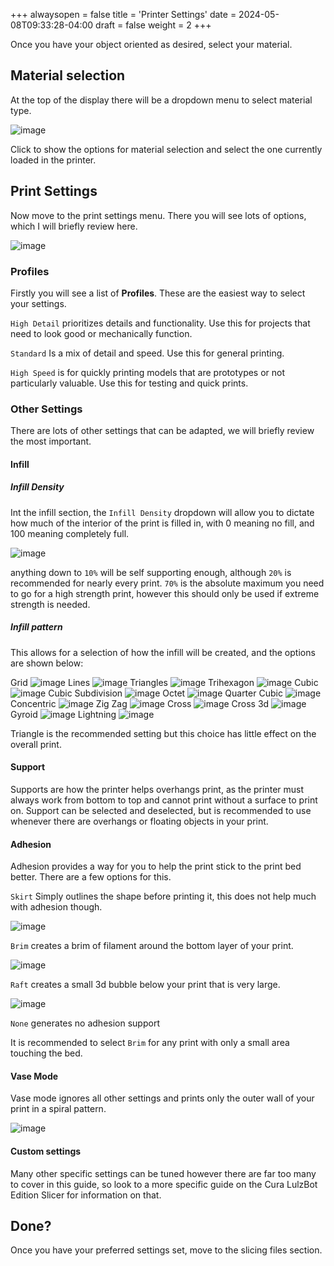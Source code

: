 +++
alwaysopen = false
title = 'Printer Settings'
date = 2024-05-08T09:33:28-04:00
draft = false
weight = 2
+++

Once you have your object oriented as desired, select your material.

## Material selection

At the top of the display there will be a dropdown menu to select material type.

![image](/images/169.png) 

Click to show the options for material selection and select the one currently loaded in the printer.

## Print Settings

Now move to the print settings menu. There you will see lots of options, which I will briefly review here.

![image](/images/170.png)

### Profiles

Firstly you will see a list of **Profiles**. These are the easiest way to select your settings.

`High Detail` prioritizes details and functionality. Use this for projects that need to look good or mechanically function.

`Standard` Is a mix of detail and speed. Use this for general printing.

`High Speed` is for quickly printing models that are prototypes or not particularly valuable. Use this for testing and quick prints.

### Other Settings

There are lots of other settings that can be adapted, we will briefly review the most important.

#### Infill

##### Infill Density

Int the infill section, the `Infill Density` dropdown will allow you to dictate how much of the interior of the print is filled in, with 0 meaning no fill, and 100 meaning completely full.

![image](/images/135.png)

anything down to `10%` will be self supporting enough, although `20%` is recommended for nearly every print. `70%` is the absolute maximum you need to go for a high strength print, however this should only be used if extreme strength is needed.

##### Infill pattern

This allows for a selection of how the infill will be created, and the options are shown below:



Grid
![image](/images/136.1.PNG)
Lines
![image](/images/136.2.PNG)
Triangles
![image](/images/136.3.PNG)
Trihexagon
![image](/images/136.4.PNG)
Cubic
![image](/images/136.5.PNG)
Cubic Subdivision
![image](/images/136.6.PNG)
Octet
![image](/images/136.7.PNG)
Quarter Cubic
![image](/images/136.8.PNG)
Concentric
![image](/images/136.9.PNG)
Zig Zag
![image](/images/136.10.PNG)
Cross
![image](/images/136.11.PNG)
Cross 3d
![image](/images/136.12.PNG)
Gyroid
![image](/images/136.13.PNG)
Lightning
![image](/images/136.14.PNG)

Triangle is the recommended setting but this choice has little effect on the overall print.

#### Support 

Supports are how the printer helps overhangs print, as the printer must always work from bottom to top and cannot print without a surface to print on. Support can be selected and deselected, but is recommended to use whenever there are overhangs or floating objects in your print.

#### Adhesion

Adhesion provides a way for you to help the print stick to the print bed better. There are a few options for this.

`Skirt` Simply outlines the shape before printing it, this does not help much with adhesion though.

![image](/images/173.png)

`Brim` creates a brim of filament around the bottom layer of your print.

![image](/images/174.png)

`Raft` creates a small 3d bubble below your print that is very large.

![image](/images/175.png)

`None` generates no adhesion support

It is recommended to select `Brim` for any print with only a small area touching the bed.


#### Vase Mode

Vase mode ignores all other settings and prints only the outer wall of your print in a spiral pattern.

![image](/images/176.png)

#### Custom settings

Many other specific settings can be tuned however there are far too many to cover in this guide, so look to a more specific guide on the Cura LulzBot Edition Slicer for information on that.

## Done?

Once you have your preferred settings set, move to the slicing files section.
